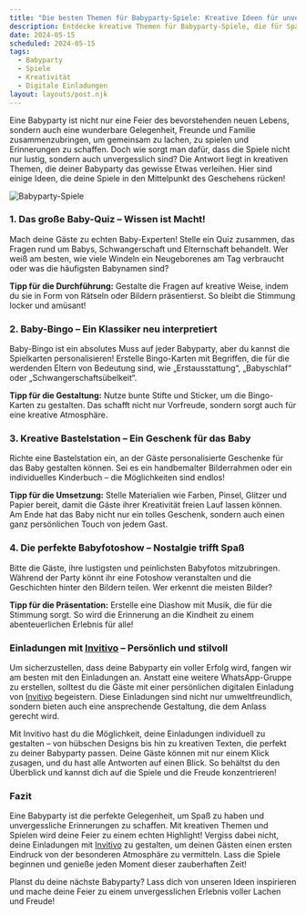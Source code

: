 ```yaml
---
title: "Die besten Themen für Babyparty-Spiele: Kreative Ideen für unvergessliche Momente"
description: Entdecke kreative Themen für Babyparty-Spiele, die für Spaß und Spannung sorgen, und erfahre, wie digitale Einladungen von Invitivo deine Feier noch persönlicher machen.
date: 2024-05-15
scheduled: 2024-05-15
tags:
  - Babyparty
  - Spiele
  - Kreativität
  - Digitale Einladungen
layout: layouts/post.njk
---
```


Eine Babyparty ist nicht nur eine Feier des bevorstehenden neuen Lebens, sondern auch eine wunderbare Gelegenheit, Freunde und Familie zusammenzubringen, um gemeinsam zu lachen, zu spielen und Erinnerungen zu schaffen. Doch wie sorgt man dafür, dass die Spiele nicht nur lustig, sondern auch unvergesslich sind? Die Antwort liegt in kreativen Themen, die deiner Babyparty das gewisse Etwas verleihen. Hier sind einige Ideen, die deine Spiele in den Mittelpunkt des Geschehens rücken!

![Babyparty-Spiele](/img/babyparty-spiele.webp)

### 1. **Das große Baby-Quiz – Wissen ist Macht!**

Mach deine Gäste zu echten Baby-Experten! Stelle ein Quiz zusammen, das Fragen rund um Babys, Schwangerschaft und Elternschaft behandelt. Wer weiß am besten, wie viele Windeln ein Neugeborenes am Tag verbraucht oder was die häufigsten Babynamen sind? 

**Tipp für die Durchführung:** Gestalte die Fragen auf kreative Weise, indem du sie in Form von Rätseln oder Bildern präsentierst. So bleibt die Stimmung locker und amüsant!

### 2. **Baby-Bingo – Ein Klassiker neu interpretiert**

Baby-Bingo ist ein absolutes Muss auf jeder Babyparty, aber du kannst die Spielkarten personalisieren! Erstelle Bingo-Karten mit Begriffen, die für die werdenden Eltern von Bedeutung sind, wie „Erstausstattung“, „Babyschlaf“ oder „Schwangerschaftsübelkeit“. 

**Tipp für die Gestaltung:** Nutze bunte Stifte und Sticker, um die Bingo-Karten zu gestalten. Das schafft nicht nur Vorfreude, sondern sorgt auch für eine kreative Atmosphäre.

### 3. **Kreative Bastelstation – Ein Geschenk für das Baby**

Richte eine Bastelstation ein, an der Gäste personalisierte Geschenke für das Baby gestalten können. Sei es ein handbemalter Bilderrahmen oder ein individuelles Kinderbuch – die Möglichkeiten sind endlos! 

**Tipp für die Umsetzung:** Stelle Materialien wie Farben, Pinsel, Glitzer und Papier bereit, damit die Gäste ihrer Kreativität freien Lauf lassen können. Am Ende hat das Baby nicht nur ein tolles Geschenk, sondern auch einen ganz persönlichen Touch von jedem Gast.

### 4. **Die perfekte Babyfotoshow – Nostalgie trifft Spaß**

Bitte die Gäste, ihre lustigsten und peinlichsten Babyfotos mitzubringen. Während der Party könnt ihr eine Fotoshow veranstalten und die Geschichten hinter den Bildern teilen. Wer erkennt die meisten Bilder? 

**Tipp für die Präsentation:** Erstelle eine Diashow mit Musik, die für die Stimmung sorgt. So wird die Erinnerung an die Kindheit zu einem abenteuerlichen Erlebnis für alle!

### **Einladungen mit [Invitivo](https://invitivo.com/create) – Persönlich und stilvoll**

Um sicherzustellen, dass deine Babyparty ein voller Erfolg wird, fangen wir am besten mit den Einladungen an. Anstatt eine weitere WhatsApp-Gruppe zu erstellen, solltest du die Gäste mit einer persönlichen digitalen Einladung von [Invitivo](https://invitivo.com/) begeistern. Diese Einladungen sind nicht nur umweltfreundlich, sondern bieten auch eine ansprechende Gestaltung, die dem Anlass gerecht wird. 

Mit Invitivo hast du die Möglichkeit, deine Einladungen individuell zu gestalten – von hübschen Designs bis hin zu kreativen Texten, die perfekt zu deiner Babyparty passen. Deine Gäste können mit nur einem Klick zusagen, und du hast alle Antworten auf einen Blick. So behältst du den Überblick und kannst dich auf die Spiele und die Freude konzentrieren!

### **Fazit**

Eine Babyparty ist die perfekte Gelegenheit, um Spaß zu haben und unvergessliche Erinnerungen zu schaffen. Mit kreativen Themen und Spielen wird deine Feier zu einem echten Highlight! Vergiss dabei nicht, deine Einladungen mit [Invitivo](https://invitivo.com) zu gestalten, um deinen Gästen einen ersten Eindruck von der besonderen Atmosphäre zu vermitteln. Lass die Spiele beginnen und genieße jeden Moment dieser zauberhaften Zeit!

Planst du deine nächste Babyparty? Lass dich von unseren Ideen inspirieren und mache deine Feier zu einem unvergesslichen Erlebnis voller Lachen und Freude!

